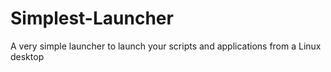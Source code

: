 # Simplest-Launcher
A very simple launcher to launch your scripts and applications from a Linux desktop
